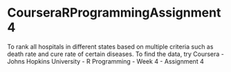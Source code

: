 # CourseraRProgrammingAssignment4
To rank all hospitals in different states based on multiple criteria such as death rate and cure rate of certain diseases.
To find the data, try Coursera - Johns Hopkins University - R Programming - Week 4 - Assignment 4
